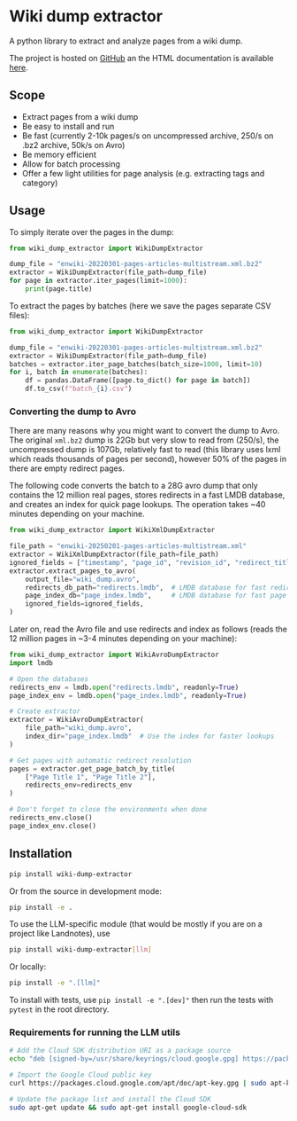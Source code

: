 # Wiki dump extractor

A python library to extract and analyze pages from a wiki dump.

The project is hosted on [GitHub](https://github.com/zulko/wiki_dump_extractor) an the HTML documentation is available [here](https://zulko.github.io/wiki_dump_extractor/).

## Scope

- Extract pages from a wiki dump
- Be easy to install and run
- Be fast (currently 2-10k pages/s on uncompressed archive, 250/s on .bz2 archive, 50k/s on Avro)
- Be memory efficient
- Allow for batch processing
- Offer a few light utilities for page analysis (e.g. extracting tags and category)

## Usage

To simply iterate over the pages in the dump:

```python
from wiki_dump_extractor import WikiDumpExtractor

dump_file = "enwiki-20220301-pages-articles-multistream.xml.bz2"
extractor = WikiDumpExtractor(file_path=dump_file)
for page in extractor.iter_pages(limit=1000):
    print(page.title)
```

To extract the pages by batches (here we save the pages separate CSV files):

```python
from wiki_dump_extractor import WikiDumpExtractor

dump_file = "enwiki-20220301-pages-articles-multistream.xml.bz2"
extractor = WikiDumpExtractor(file_path=dump_file)
batches = extractor.iter_page_batches(batch_size=1000, limit=10)
for i, batch in enumerate(batches):
    df = pandas.DataFrame([page.to_dict() for page in batch])
    df.to_csv(f"batch_{i}.csv")
```

### Converting the dump to Avro

There are many reasons why you might want to convert the dump to Avro. The original `xml.bz2` dump is 22Gb but very slow to read from (250/s), the uncompressed dump is 107Gb, relatively fast to read (this library uses lxml which reads thousands of pages per second), however 50% of the pages in there are empty redirect pages.

The following code converts the batch to a 28G avro dump that only contains the 12 million real pages, stores redirects in a fast LMDB database, and creates an index for quick page lookups. The operation takes ~40 minutes depending on your machine.

```python
from wiki_dump_extractor import WikiXmlDumpExtractor

file_path = "enwiki-20250201-pages-articles-multistream.xml"
extractor = WikiXmlDumpExtractor(file_path=file_path)
ignored_fields = ["timestamp", "page_id", "revision_id", "redirect_title"]
extractor.extract_pages_to_avro(
    output_file="wiki_dump.avro",
    redirects_db_path="redirects.lmdb",  # LMDB database for fast redirect lookups
    page_index_db="page_index.lmdb",     # LMDB database for fast page position lookups
    ignored_fields=ignored_fields,
)
```

Later on, read the Avro file and use redirects and index as follows (reads the 12 million pages in ~3-4 minutes depending on your machine):

```python
from wiki_dump_extractor import WikiAvroDumpExtractor
import lmdb

# Open the databases
redirects_env = lmdb.open("redirects.lmdb", readonly=True)
page_index_env = lmdb.open("page_index.lmdb", readonly=True)

# Create extractor
extractor = WikiAvroDumpExtractor(
    file_path="wiki_dump.avro",
    index_dir="page_index.lmdb"  # Use the index for faster lookups
)

# Get pages with automatic redirect resolution
pages = extractor.get_page_batch_by_title(
    ["Page Title 1", "Page Title 2"], 
    redirects_env=redirects_env
)

# Don't forget to close the environments when done
redirects_env.close()
page_index_env.close()
```

## Installation

```bash
pip install wiki-dump-extractor
```

Or from the source in development mode:

```bash
pip install -e .
```

To use the LLM-specific module (that would be mostly if you are on a project like Landnotes), use

```bash
pip install wiki-dump-extractor[llm]
```

Or locally:
```bash
pip install -e ".[llm]"
```

To install with tests, use `pip install -e ".[dev]"` then run the tests with `pytest` in the root directory.

### Requirements for running the LLM utils

```bash
# Add the Cloud SDK distribution URI as a package source
echo "deb [signed-by=/usr/share/keyrings/cloud.google.gpg] https://packages.cloud.google.com/apt cloud-sdk main" | sudo tee -a /etc/apt/sources.list.d/google-cloud-sdk.list

# Import the Google Cloud public key
curl https://packages.cloud.google.com/apt/doc/apt-key.gpg | sudo apt-key --keyring /usr/share/keyrings/cloud.google.gpg add -

# Update the package list and install the Cloud SDK
sudo apt-get update && sudo apt-get install google-cloud-sdk
```
